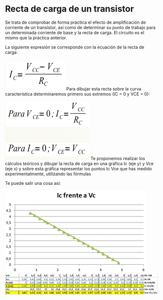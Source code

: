 
# Recta de carga de un transistor

Se trata de comprobar de forma práctica el efecto de amplificación de corriente de un transistor, así como de determinar su punto de trabajo para un determinada corriente de base y la recta de carga. El circuito es el mismo que la práctica anterior.

 La siguiente expresión se corresponde con la ecuación de la recta de carga: 

![](img/Captura_de_pantalla_2015-05-25_a_las_12.24.34.png)
Para dibujar esta recta sobre la curva característica determinaremos primero sus extremos (IC = 0 y VCE = 0):

![](img/Captura_de_pantalla_2015-05-25_a_las_12.26.41.png)
Te proponemos realizar los cálculos teóricos y dibujar la recta de carga en una gráfica Ic (eje y) y Vce (eje x) y sobre esta gráfica representar los puntos Ic Vce que has medido experimentalmente, utilizando las fórmulas

Te puede salir una cosa así:

![](img/img3.1.png)
![](img/img3.3.png)



